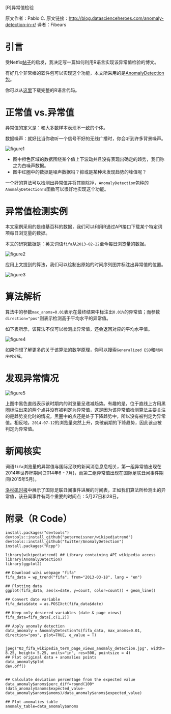 
[R]异常值检验

原文作者：Pablo C.
原文链接：http://blog.datascienceheroes.com/anomaly-detection-in-r/
译者：Fibears

# 引言
受Netfix[帖子](http://techblog.netflix.com/2015/07/tracking-down-villains-outlier.html?m=1)的启发，我决定写一篇如何利用R语言实现该异常值检验的博文。

有好几个非常棒的软件包可以实现这个功能，本文所采用的是[AnomalyDetection包](https://github.com/twitter/AnomalyDetection)。

你可以从[这里](https://github.com/pablo14/anomaly_detection_post)下载完整的R语言代码。

# 正常值 vs.异常值
异常值的定义是：和大多数样本表现不一致的个体。

数据噪声：就好比当你收听一个信号不好的无线广播时，你会听到许多背景噪声。

![figure1](figure1.png)

- 图中橙色区域的数据围绕某个值上下波动并且没有表现出确定的趋势，我们称之为白噪声数据。
- 图中红圈中的数据是噪声数据吗？抑或是某种未发现趋势的峰值呢？

一个好的算法可以检测出异常值并将其剔除掉，`AnomalyDetection`包种的`AnomalyDetectionTs`函数可以很好地实现这个功能。

# 异常值检测实例
本文案例采用的是维基百科的数据，我们可以利用R通过API接口下载某个特定词项每日浏览量的数据。

本文的研究数据是：英文词语`fifa`从`2013-02-22`至今每日浏览量的数据。

![figure2](figure2.png)

应用上文提到的算法，我们可以绘制出原始的时间序列图并标注出异常值的位置。

![figure3](figure3.png)

# 算法解析
算法中的参数`max_anoms=0.01`表示在最终结果中标注出`0.01%`的异常值；而参数`direction="pos"`则表示检测高于平均水平的异常值。

如下表所示，该算法不仅可以检测出异常值，还会返回对应的平均水平值。

![figure4](figure4.png)

如果你想了解更多的关于该算法的数学原理，你可以搜索`Generalized ESD`和`时间序列分解`。

# 发现异常情况

![figure5](figure5.png)

上图中黑色直线表示该时期内的浏览量呈递减趋势。有趣的是，位于直线上方用黑圈标注出来的两个点并没有被判定为异常值，这是因为该异常值检测算法主要关注的是趋势变化时的情况。黑圈中的点还是处于下降趋势中，所以没有被判定为异常值。相反地，`2014-07-12`的浏览量突然上升，突破前期的下降趋势，因此该点被判定为异常值。

# 新闻核实

词语`fifa`浏览量的异常值与国际足联的新闻消息息息相关，第一组异常值出现在2014年世界杯期间(2014年6 - 7月)，而第二组异常值出现在国际足联丑闻事件期间(2015年5月)。

[洛杉矶时报](http://www.latimes.com/sports/soccer/la-sp-fifa-scandal-timeline-20150603-story.html)中展示了国际足联丑闻事件进展的时间表，正如我们算法所检测出的异常值，该丑闻事件有两个重要的时间点：5月27日和28日。

# 附录（R Code）

```
install.packages("devtools")
devtools::install_github("petermeissner/wikipediatrend")
devtools::install_github("twitter/AnomalyDetection")
install.packages("Rcpp")

library(wikipediatrend) ## Library containing API wikipedia access   
library(AnomalyDetection)
library(ggplot2)

## Download wiki webpage "fifa" 
fifa_data = wp_trend("fifa", from="2013-03-18", lang = "en")

## Plotting data
ggplot(fifa_data, aes(x=date, y=count, color=count)) + geom_line()

## Convert date variable
fifa_data$date = as.POSIXct(fifa_data$date)

## Keep only desiered variables (date & page views)
fifa_data=fifa_data[,c(1,2)]

## Apply anomaly detection
data_anomaly = AnomalyDetectionTs(fifa_data, max_anoms=0.01, direction="pos", plot=TRUE, e_value = T)


jpeg("03_fifa_wikipedia_term_page_views_anomaly_detection.jpg", width= 8.25, height= 5.25, units="in", res=500, pointsize = 4)
## Plot original data + anomalies points
data_anomaly$plot
dev.off()


## Calculate deviation percentage from the expected value 
data_anomaly$anoms$perc_diff=round(100*(data_anomaly$anoms$expected_value-data_anomaly$anoms$anoms)/data_anomaly$anoms$expected_value)

## Plot anomalies table
anomaly_table=data_anomaly$anoms




```